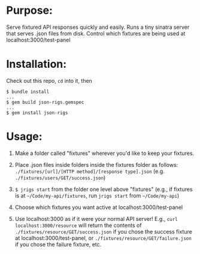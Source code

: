 Purpose:
===
Serve fixtured API responses quickly and easily. Runs a tiny sinatra server that serves .json files from disk. Control which fixtures are being used at localhost:3000/test-panel


Installation:
===
Check out this repo, `cd` into it, then
```
$ bundle install
...
$ gem build json-rigs.gemspec
...
$ gem install json-rigs
```

Usage:
===
1. Make a folder called "fixtures" wherever you'd like to keep your fixtures.

2. Place .json files inside folders inside the fixtures folder as follows: `./fixtures/[url]/[HTTP method]/[response type].json` (e.g. `./fixtures/users/GET/success.json`)

3. `$ jrigs start` from the folder one level above "fixtures" (e.g., if fixtures is at `~/Code/my-api/fixtures`, run `jrigs start` from `~/Code/my-api`)

4. Choose which fixtures you want active at localhost:3000/test-panel

5. Use localhost:3000 as if it were your normal API server! E.g., `curl localhost:3000/resource` will return the contents of `./fixtures/resource/GET/success.json` if you chose the success fixture at localhost:3000/test-panel, or `./fixtures/resource/GET/failure.json` if you chose the failure fixture, etc.